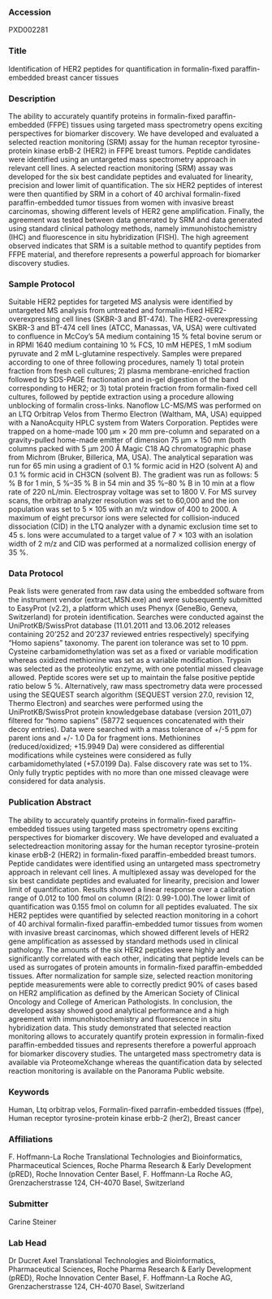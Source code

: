 ### Accession
PXD002281

### Title
Identification of HER2 peptides for quantification in formalin-fixed paraffin-embedded breast cancer tissues

### Description
The ability to accurately quantify proteins in formalin-fixed paraffin-embedded (FFPE) tissues using targeted mass spectrometry opens exciting perspectives for biomarker discovery. We have developed and evaluated a selected reaction monitoring (SRM) assay for the human receptor tyrosine-protein kinase erbB-2 (HER2) in FFPE breast tumors. Peptide candidates were identified using an untargeted mass spectrometry approach in relevant cell lines. A selected reaction monitoring (SRM) assay was developed for the six best candidate peptides and evaluated for linearity, precision and lower limit of quantification. The six HER2 peptides of interest were then quantified by SRM in a cohort of 40 archival formalin-fixed paraffin-embedded tumor tissues from women with invasive breast carcinomas, showing different levels of HER2 gene amplification. Finally, the agreement was tested between data generated by SRM and data generated using standard clinical pathology methods, namely immunohistochemistry (IHC) and fluorescence in situ hybridization (FISH). The high agreement observed indicates that SRM is a suitable method to quantify peptides from FFPE material, and therefore represents a powerful approach for biomarker discovery studies.

### Sample Protocol
Suitable HER2 peptides for targeted MS analysis were identified by untargeted MS analysis from untreated and formalin-fixed HER2-overexpressing cell lines (SKBR-3 and BT-474). The HER2-overexpressing SKBR-3 and BT-474 cell lines (ATCC, Manassas, VA, USA) were cultivated to confluence in McCoy’s 5A medium containing 15 % fetal bovine serum or in RPMI 1640 medium containing 10 % FCS, 10 mM HEPES, 1 mM sodium pyruvate and 2 mM L-glutamine respectively. Samples were prepared according to one of three following procedures, namely 1) total protein fraction from fresh cell cultures; 2) plasma membrane-enriched fraction followed by SDS-PAGE fractionation and in-gel digestion of the band corresponding to HER2; or 3) total protein fraction from formalin-fixed cell cultures, followed by peptide extraction using a procedure allowing unblocking of formalin cross-links. Nanoflow LC-MS/MS was performed on an LTQ Orbitrap Velos from Thermo Electron (Waltham, MA, USA) equipped with a NanoAcquity HPLC system from Waters Corporation. Peptides were trapped on a home-made 100 µm × 20 mm pre-column and separated on a gravity-pulled home-made emitter of dimension 75 µm × 150 mm (both columns packed with 5 µm 200 Å Magic C18 AQ chromatographic phase from Michrom (Bruker, Billerica, MA, USA). The analytical separation was run for 65 min using a gradient of 0.1 % formic acid in H2O (solvent A) and 0.1 % formic acid in CH3CN (solvent B). The gradient was run as follows: 5 % B for 1 min, 5 %–35 % B in 54 min and 35 %–80 % B in 10 min at a flow rate of 220 nL/min. Electrospray voltage was set to 1800 V. For MS survey scans, the orbitrap analyzer resolution was set to 60,000 and the ion population was set to 5 × 105 with an m/z window of 400 to 2000. A maximum of eight precursor ions were selected for collision-induced dissociation (CID) in the LTQ analyzer with a dynamic exclusion time set to 45 s. Ions were accumulated to a target value of 7 × 103 with an isolation width of 2 m/z and CID was performed at a normalized collision energy of 35 %.

### Data Protocol
Peak lists were generated from raw data using the embedded software from the instrument vendor (extract_MSN.exe) and were subsequently submitted to EasyProt (v2.2), a platform which uses Phenyx (GeneBio, Geneva, Switzerland) for protein identification. Searches were conducted against the UniProtKB/SwissProt database (11.01.2011 and 13.06.2012 releases containing 20’252 and 20’237 reviewed entries respectively) specifying “Homo sapiens” taxonomy. The parent ion tolerance was set to 10 ppm. Cysteine carbamidomethylation was set as a fixed or variable modification whereas oxidized methionine was set as a variable modification. Trypsin was selected as the proteolytic enzyme, with one potential missed cleavage allowed. Peptide scores were set up to maintain the false positive peptide ratio below 5 %. Alternatively, raw mass spectrometry data were processed using the SEQUEST search algorithm (SEQUEST version 27.0, revision 12, Thermo Electron) and searches were performed using the UniProtKB/SwissProt protein knowledgebase database (version 2011_07) filtered for “homo sapiens” (58772 sequences concatenated with their decoy entries). Data were searched with a mass tolerance of +/-5 ppm for parent ions and +/- 1.0 Da for fragment ions. Methionines (reduced/oxidized; +15.9949 Da) were considered as differential modifications while cysteines were considered as fully carbamidomethylated (+57.0199 Da). False discovery rate was set to 1%. Only fully tryptic peptides with no more than one missed cleavage were considered for data analysis.

### Publication Abstract
The ability to accurately quantify proteins in formalin-fixed paraffin-embedded tissues using targeted mass spectrometry opens exciting perspectives for biomarker discovery. We have developed and evaluated a selectedreaction monitoring assay for the human receptor tyrosine-protein kinase erbB-2 (HER2) in formalin-fixed paraffin-embedded breast tumors. Peptide candidates were identified using an untargeted mass spectrometry approach in relevant cell lines. A multiplexed assay was developed for the six best candidate peptides and evaluated for linearity, precision and lower limit of quantification. Results showed a linear response over a calibration range of 0.012 to 100 fmol on column (R(2): 0.99-1.00).The lower limit of quantification was 0.155 fmol on column for all peptides evaluated. The six HER2 peptides were quantified by selected reaction monitoring in a cohort of 40 archival formalin-fixed paraffin-embedded tumor tissues from women with invasive breast carcinomas, which showed different levels of HER2 gene amplification as assessed by standard methods used in clinical pathology. The amounts of the six HER2 peptides were highly and significantly correlated with each other, indicating that peptide levels can be used as surrogates of protein amounts in formalin-fixed paraffin-embedded tissues. After normalization for sample size, selected reaction monitoring peptide measurements were able to correctly predict 90% of cases based on HER2 amplification as defined by the American Society of Clinical Oncology and College of American Pathologists. In conclusion, the developed assay showed good analytical performance and a high agreement with immunohistochemistry and fluorescence in situ hybridization data. This study demonstrated that selected reaction monitoring allows to accurately quantify protein expression in formalin-fixed paraffin-embedded tissues and represents therefore a powerful approach for biomarker discovery studies. The untargeted mass spectrometry data is available via ProteomeXchange whereas the quantification data by selected reaction monitoring is available on the Panorama Public website.

### Keywords
Human, Ltq orbitrap velos, Formalin-fixed parrafin-embedded tissues (ffpe), Human receptor tyrosine-protein kinase erbb-2 (her2), Breast cancer

### Affiliations
F. Hoffmann-La Roche
Translational Technologies and Bioinformatics, Pharmaceutical Sciences, Roche Pharma Research & Early Development (pRED), Roche Innovation Center Basel, F. Hoffmann-La Roche AG, Grenzacherstrasse 124, CH-4070 Basel, Switzerland

### Submitter
Carine Steiner

### Lab Head
Dr Ducret Axel
Translational Technologies and Bioinformatics, Pharmaceutical Sciences, Roche Pharma Research & Early Development (pRED), Roche Innovation Center Basel, F. Hoffmann-La Roche AG, Grenzacherstrasse 124, CH-4070 Basel, Switzerland


